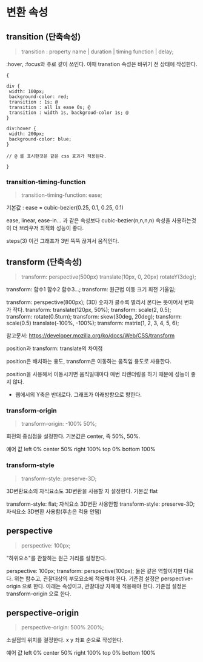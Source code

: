 # 변환 속성

## transition (단축속성)

> transition : property name | duration | timing function | delay;

:hover, :focus와 주로 같이 쓰인다.
이때 transtion 속성은 바뀌기 전 상태에 작성한다.

<pre><code>{

div {
 width: 100px;
 background-color: red;
 transition : 1s; @
 transition : all 1s ease 0s; @
 transition : width 1s, backgroud-color 1s; @
}

div:hover {
 width: 200px;
 background-color: blue;
}

// @ 를 표시한것은 같은 css 효과가 적용된다.   

}</code></pre>

### transition-timing-function 

> transition-timing-function: ease;

기본값 : ease = cubic-bezier(0.25, 0.1, 0.25, 0.1)   

ease, linear, ease-in... 과 같은 속성보다 
cubic-bezier(n,n,n,n) 속성을 사용하는것이 더 브라우저 최적화 성능이 좋다.

steps(3) 이건 그래프가 3번 뚝뚝 끊겨서 움직인다.

## transform (단축속성)

> transform: perspective(500px) translate(10px, 0, 20px) rotateY(3deg);

transform: 함수1 함수2 함수3...;
transform: 원근법 이동 크기 회전 기울임;

transform: perspective(800px); (3D) 숫자가 클수록 멀리서 본다는 뜻이어서 변화가 작다.
transform: translate(120px, 50%);
transform: scale(2, 0.5);
transform: rotate(0.5turn);
transform: skew(30deg, 20deg);
transform: scale(0.5) translate(-100%, -100%);
transform: matrix(1, 2, 3, 4, 5, 6);

참고문서: https://developer.mozilla.org/ko/docs/Web/CSS/transform

position과 transform: translate의 차이점

position은 배치하는 용도,
transform은 이동하는 움직임 용도로 사용한다.

position을 사용해서 이동시키면 움직일때마다 매번 리랜더링을 하기 때문에
성능이 좋지 않다.

* 웹에서의 Y축은 반대로다. 그래프가 아래방향으로 향한다.

### transform-origin

> transform-origin: -100% 50%;

회전의 중심점을 설정한다.
기본값은 center, 즉 50%, 50%.

예어	값
left	0%
center	50%
right	100%
top	0%
bottom	100%

### transform-style

> transform-style: preserve-3D;

3D변환요소의 자식요소도 3D변환을 사용할 지 설정한다.
기본값 flat

transform-style: flat; 자식요소 3D변환 사용안함
transform-style: preserve-3D; 자식요소 3D변환 사용함(후손은 적용 안됌)

## perspective

> perspective: 100px;

"하위요소"를 관찰하는 원근 거리를 설정한다.

perspective: 100px;
transform: perspective(100px); 
둘은 같은 역할이지만 다르다. 
위는 함수고, 관찰대상의 부모요소에 적용해야 한다. 기준점 설정은 perspective-origin 으로 한다.
아래는 속성이고, 관찰대상 자체에 적용해야 한다. 기준점 설정은 transform-origin 으로 한다.

## perspective-origin

> perspective-origin: 500% 200%;

소실점의 위치를 결정한다. x y 좌표 순으로 작성한다.

예어	값
left	0%
center	50%
right	100%
top	0%
bottom	100%